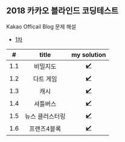 ## 2018 카카오 블라인드 코딩테스트
Kakao Officail Blog 문제 해설
- [1차](https://tech.kakao.com/2017/09/27/kakao-blind-recruitment-round-1/)

#|title|my solution
:---:|:---:|:---:
1.1|비밀지도|[✔️](https://allo-ew.tistory.com/104)
1.2|다트 게임|[✔️](https://allo-ew.tistory.com/106)
1.3|캐시|[✔️](https://allo-ew.tistory.com/105)
1.4|셔틀버스|[✔️](https://allo-ew.tistory.com/107)
1.5|뉴스 클러스터링|[✔️](https://allo-ew.tistory.com/108)
1.6|프랜즈4블록|[✔️](https://allo-ew.tistory.com/109)
